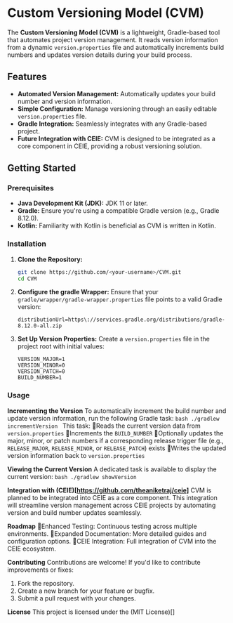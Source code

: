 # Custom Versioning Model (CVM)

The **Custom Versioning Model (CVM)** is a lightweight, Gradle-based tool that automates project version management. It reads version information from a dynamic `version.properties` file and automatically increments build numbers and updates version details during your build process.

## Features

- **Automated Version Management:** Automatically updates your build number and version information.
- **Simple Configuration:** Manage versioning through an easily editable `version.properties` file.
- **Gradle Integration:** Seamlessly integrates with any Gradle-based project.
- **Future Integration with CEIE:** CVM is designed to be integrated as a core component in CEIE, providing a robust versioning solution.

## Getting Started

### Prerequisites

- **Java Development Kit (JDK):** JDK 11 or later.
- **Gradle:** Ensure you're using a compatible Gradle version (e.g., Gradle 8.12.0).
- **Kotlin:** Familiarity with Kotlin is beneficial as CVM is written in Kotlin.

### Installation

1. **Clone the Repository:**
   ```bash
   git clone https://github.com/<your-username>/CVM.git
   cd CVM
   ```
2. **Configure the gradle Wrapper:** Ensure that your ```gradle/wrapper/gradle-wrapper.properties``` file points to a valid Gradle version:
   ```properties
   distributionUrl=https\://services.gradle.org/distributions/gradle-8.12.0-all.zip
   ```
3. **Set Up Version Properties:** Create a ```version.properties``` file in the project root with initial values:
    ```properties
    VERSION_MAJOR=1
    VERSION_MINOR=0
    VERSION_PATCH=0
    BUILD_NUMBER=1
    ```

### Usage
**Incrementing the Version**
To automatically increment the build number and update version information, run the following Gradle task:
    ```bash
    ./gradlew incrementVersion
    ```
This task:
🔹Reads the current version data from ```version.properties```
🔹Increments the ```BUILD_NUMBER```
🔹Optionally updates the major, minor, or patch numbers if a corresponding release trigger file (e.g., ```RELEASE_MAJOR```, ```RELEASE_MINOR```, or ```RELEASE_PATCH```) exists
🔹Writes the updated version information back to ```version.properties```

**Viewing the Current Version**
A dedicated task is available to display the current version:
    ```bash
    ./gradlew showVersion
    ```

**Integration with (CEIE)[https://github.com/theaniketraj/ceie]**
CVM is planned to be integrated into CEIE as a core component. This integration will streamline version management across CEIE projects by automating version and build number updates seamlessly.

**Roadmap**
🔹Enhanced Testing: Continuous testing across multiple environments.
🔹Expanded Documentation: More detailed guides and configuration options.
🔹CEIE Integration: Full integration of CVM into the CEIE ecosystem.

**Contributing**
Contributions are welcome! If you'd like to contribute improvements or fixes:
1. Fork the repository.
2. Create a new branch for your feature or bugfix.
3. Submit a pull request with your changes.

**License**
This project is licensed under the (MIT License)[]
